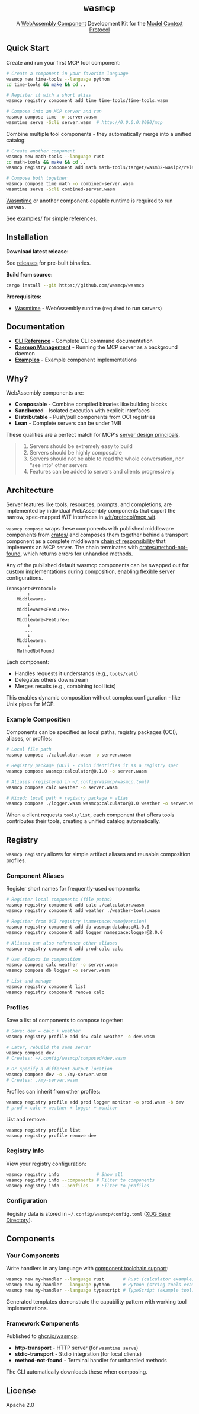 <div align="center">

# `wasmcp`

A [WebAssembly Component](https://component-model.bytecodealliance.org/) Development Kit for the [Model Context Protocol](https://modelcontextprotocol.io/docs/getting-started/intro)

</div>

## Quick Start

Create and run your first MCP tool component:
```bash
# Create a component in your favorite language
wasmcp new time-tools --language python
cd time-tools && make && cd ..

# Register it with a short alias
wasmcp registry component add time time-tools/time-tools.wasm

# Compose into an MCP server and run
wasmcp compose time -o server.wasm
wasmtime serve -Scli server.wasm  # http://0.0.0.0:8080/mcp
```

Combine multiple tool components - they automatically merge into a unified catalog:
```bash
# Create another component
wasmcp new math-tools --language rust
cd math-tools && make && cd ..
wasmcp registry component add math math-tools/target/wasm32-wasip2/release/math_tools.wasm

# Compose both together
wasmcp compose time math -o combined-server.wasm
wasmtime serve -Scli combined-server.wasm
```

[Wasmtime](https://wasmtime.dev/) or another component-capable runtime is required to run servers.

See [examples/](#examples) for simple references.

## Installation

**Download latest release:**

See [releases](https://github.com/wasmcp/wasmcp/releases) for pre-built binaries.

**Build from source:**
```bash
cargo install --git https://github.com/wasmcp/wasmcp
```

**Prerequisites:**
- [Wasmtime](https://wasmtime.dev/) - WebAssembly runtime (required to run servers)

## Documentation

- **[CLI Reference](cli/README.md)** - Complete CLI command documentation
- **[Daemon Management](docs/daemon-management.md)** - Running the MCP server as a background daemon
- **[Examples](examples/)** - Example component implementations

## Why?

WebAssembly components are:
- **Composable** - Combine compiled binaries like building blocks
- **Sandboxed** - Isolated execution with explicit interfaces
- **Distributable** - Push/pull components from OCI registries
- **Lean** - Complete servers can be under 1MB

These qualities are a perfect match for MCP's [server design principals](https://modelcontextprotocol.io/specification/2025-06-18/architecture#design-principles).

> 1. Servers should be extremely easy to build
> 2. Servers should be highly composable
> 3. Servers should not be able to read the whole conversation, nor “see into” other servers
> 4. Features can be added to servers and clients progressively

## Architecture

Server features like tools, resources, prompts, and completions, are implemented by individual WebAssembly components that export the narrow, spec-mapped WIT interfaces in [wit/protocol/mcp.wit](wit/protocol/mcp.wit).

`wasmcp compose` wraps these components with published middleware components from [crates/](crates/) and composes them together behind a transport component as a complete middleware [chain of responsibility](https://en.wikipedia.org/wiki/Chain-of-responsibility_pattern) that implements an MCP server. The chain terminates with [crates/method-not-found](crates/method-not-found), which returns errors for unhandled methods.

Any of the published default wasmcp components can be swapped out for custom implementations during composition, enabling flexible server configurations.

```
Transport<Protocol>
        ↓
    Middleware₀
        ↓
    Middleware<Feature>₁
        ↓
    Middleware<Feature>₂
        ↓
       ...
        ↓
    Middlewareₙ
        ↓
    MethodNotFound
```

Each component:
- Handles requests it understands (e.g., `tools/call`)
- Delegates others downstream
- Merges results (e.g., combining tool lists)

This enables dynamic composition without complex configuration - like Unix pipes for MCP.

### Example Composition

Components can be specified as local paths, registry packages (OCI), aliases, or profiles:

```bash
# Local file path
wasmcp compose ./calculator.wasm -o server.wasm

# Registry package (OCI) - colon identifies it as a registry spec
wasmcp compose wasmcp:calculator@0.1.0 -o server.wasm

# Aliases (registered in ~/.config/wasmcp/wasmcp.toml)
wasmcp compose calc weather -o server.wasm

# Mixed: local path + registry package + alias
wasmcp compose ./logger.wasm wasmcp:calculator@1.0 weather -o server.wasm
```

When a client requests `tools/list`, each component that offers tools contributes their tools, creating a unified catalog automatically.

## Registry

`wasmcp registry` allows for simple artifact aliases and reusable composition profiles.

### Component Aliases

Register short names for frequently-used components:

```bash
# Register local components (file paths)
wasmcp registry component add calc ./calculator.wasm
wasmcp registry component add weather ./weather-tools.wasm

# Register from OCI registry (namespace:name@version)
wasmcp registry component add db wasmcp:database@1.0.0
wasmcp registry component add logger namespace:logger@2.0.0

# Aliases can also reference other aliases
wasmcp registry component add prod-calc calc

# Use aliases in composition
wasmcp compose calc weather -o server.wasm
wasmcp compose db logger -o server.wasm

# List and manage
wasmcp registry component list
wasmcp registry component remove calc
```

### Profiles

Save a list of components to compose together:

```bash
# Save: dev = calc + weather
wasmcp registry profile add dev calc weather -o dev.wasm

# Later, rebuild the same server
wasmcp compose dev
# Creates: ~/.config/wasmcp/composed/dev.wasm

# Or specify a different output location
wasmcp compose dev -o ./my-server.wasm
# Creates: ./my-server.wasm
```

Profiles can inherit from other profiles:
```bash
wasmcp registry profile add prod logger monitor -o prod.wasm -b dev
# prod = calc + weather + logger + monitor
```

List and remove:
```bash
wasmcp registry profile list
wasmcp registry profile remove dev
```

### Registry Info

View your registry configuration:

```bash
wasmcp registry info              # Show all
wasmcp registry info --components # Filter to components
wasmcp registry info --profiles   # Filter to profiles
```

### Configuration

Registry data is stored in `~/.config/wasmcp/config.toml` ([XDG Base Directory](https://specifications.freedesktop.org/basedir-spec/latest/)).

## Components

### Your Components

Write handlers in any language with [component toolchain support](https://component-model.bytecodealliance.org/language-support.html):

```bash
wasmcp new my-handler --language rust       # Rust (calculator example)
wasmcp new my-handler --language python     # Python (string tools example)
wasmcp new my-handler --language typescript # TypeScript (example tool)
```

Generated templates demonstrate the capability pattern with working tool implementations.

### Framework Components

Published to [ghcr.io/wasmcp](https://github.com/orgs/wasmcp/packages):

- **http-transport** - HTTP server (for `wasmtime serve`)
- **stdio-transport** - Stdio integration (for local clients)
- **method-not-found** - Terminal handler for unhandled methods

The CLI automatically downloads these when composing.

## License

Apache 2.0
